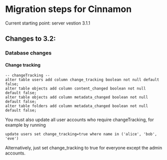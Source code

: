 # Migration steps for Cinnamon

Current starting point: server vestion 3.1.1

## Changes to 3.2:

### Database changes

#### Change tracking

    -- changeTracking --
    alter table users add column change_tracking boolean not null default false;
    alter table objects add column content_changed boolean not null default false;
    alter table objects add column metadata_changed boolean not null default false;
    alter table folders add column metadata_changed boolean not null default false;
    
You must also update all user accounts who require changeTracking, for example by running

    update users set change_tracking=true where name in ('alice', 'bob', 'eve') 

Alternatively, just set change_tracking to true for everyone except the admin accounts.
   
